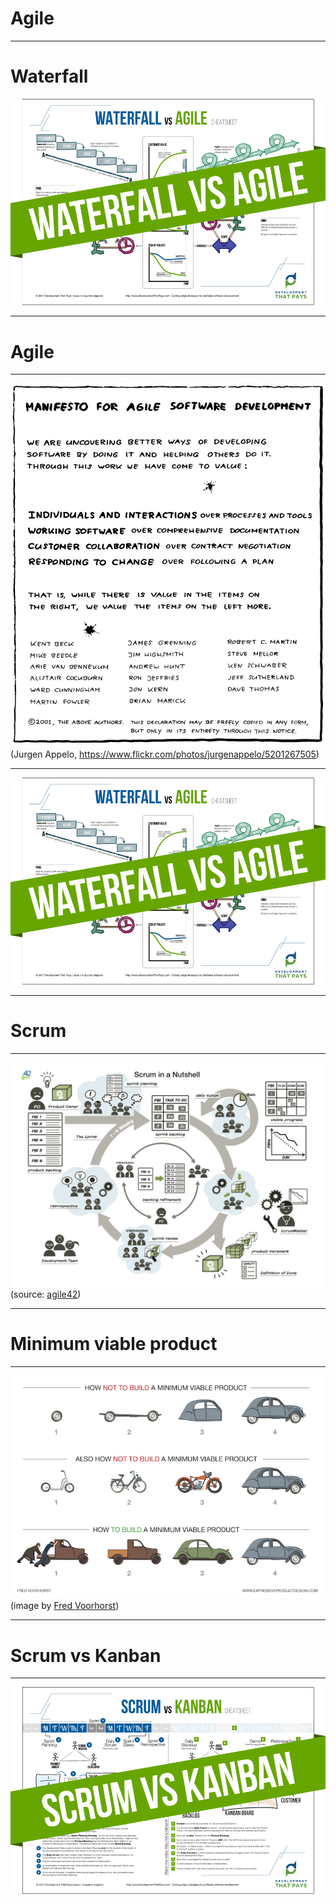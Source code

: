 <!-- page_number: true -->
<!-- footer: Agile -->

# Agile

---

# Waterfall
![waterfall vs agile teaser](waterfall-agile_teaser.png)

---

# Agile

---

![alt text 55%](../13_management30/agile_manifesto_by_jurgen_appelo.jpg)
(Jurgen Appelo, https://www.flickr.com/photos/jurgenappelo/5201267505)

---

![waterfall vs agile teaser](waterfall-agile_teaser.png)

---

# Scrum

---

![alt text](Scrum_in_a_nutshell_thumbnail.png) (source: [agile42](http://www.agile42.com/en/agile-info-center/scrum-cheat-sheet/agile.md))

---

# Minimum viable product

---
![alt text](MVP_v2.jpg)
(image by [Fred Voorhorst](http://www.expressiveproductdesign.com/minimal-viable-product-mvp/))

---

# Scrum vs Kanban

---
![waterfall vs agile teaser](scrum-kanban_teaser.png)
